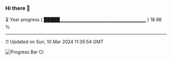 ### Hi there 👋

⏳ Year progress { █████▁▁▁▁▁▁▁▁▁▁▁▁▁▁▁▁▁▁▁▁▁▁▁▁▁ } 18.98 %

---

⏰ Updated on Sun, 10 Mar 2024 11:35:54 GMT

![Progress Bar CI](https://github.com/IshwaranRudhara/GIT-ACTION/workflows/Progress%20Bar%20CI/badge.svg)

